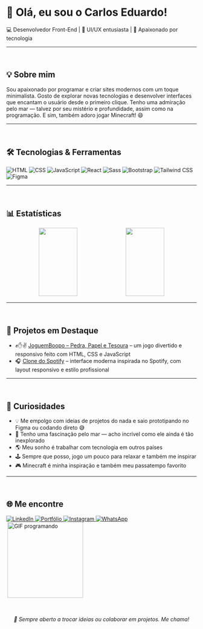 # 👋 Olá, eu sou o Carlos Eduardo!

💻 Desenvolvedor Front-End | 🎨 UI/UX entusiasta | 🚀 Apaixonado por tecnologia

---
<br>

## 💡 Sobre mim
Sou apaixonado por programar e criar sites modernos com um toque minimalista. Gosto de explorar novas tecnologias e desenvolver interfaces que encantam o usuário desde o primeiro clique. Tenho uma admiração pelo mar — talvez por seu mistério e profundidade, assim como na programação. E sim, também adoro jogar Minecraft! 😄

---
<br>

## 🛠️ Tecnologias & Ferramentas  
![HTML](https://img.shields.io/badge/-HTML5-E34F26?style=flat&logo=html5&logoColor=white)
![CSS](https://img.shields.io/badge/-CSS3-1572B6?style=flat&logo=css3&logoColor=white)
![JavaScript](https://img.shields.io/badge/-JavaScript-F7DF1E?style=flat&logo=javascript&logoColor=black)
![React](https://img.shields.io/badge/React-%2320232a?style=flat&logo=react&logoColor=%2361DAFB)
![Sass](https://img.shields.io/badge/Sass-%23CC6699?style=flat&logo=sass&logoColor=white)
![Bootstrap](https://img.shields.io/badge/Bootstrap-%23563D7C?style=flat&logo=bootstrap&logoColor=white)
![Tailwind CSS](https://img.shields.io/badge/Tailwind_CSS-38B2AC?style=flat&logo=tailwind-css&logoColor=white)
![Figma](https://img.shields.io/badge/Figma-F24E1E?style=flat&logo=figma&logoColor=white)

---
<br>

## 📊 Estatísticas
<div align="center">

<img height="180em" width="45%" src="https://github-readme-stats.vercel.app/api?username=Carlos728293&show_icons=true&theme=default" />
<img height="180em" width="45%" src="https://github-readme-stats.vercel.app/api/top-langs/?username=Carlos728293&layout=compact&theme=default" />

</div>

---
<br>

## 🚀 Projetos em Destaque
- ✊✋✌️ [JoguemBoopo – Pedra, Papel e Tesoura](https://jokenpo-jogo.vercel.app/) – um jogo divertido e responsivo feito com HTML, CSS e JavaScript  
- 🎧 [Clone do Spotify](https://github.com/Carlos728293/spotify-clone) – interface moderna inspirada no Spotify, com layout responsivo e estilo profissional

---
<br>

## 📌 Curiosidades
- 💡 Me empolgo com ideias de projetos do nada e saio prototipando no Figma ou codando direto 😅  
- 🌊 Tenho uma fascinação pelo mar — acho incrível como ele ainda é tão inexplorado  
- 🌎 Meu sonho é trabalhar com tecnologia em outros países  
- 🕹️ Sempre que posso, jogo um pouco para relaxar e também me inspirar  
- 🎮 Minecraft é minha inspiração e também meu passatempo favorito

---
<br>

## 🌐 Me encontre
<div style="display: flex; justify-content: space-between; align-items: center; flex-wrap: wrap;">
  <div align="left">
    <a href="https://www.linkedin.com/in/carlos-eduardo-da-silva-5b157334b/" target="_blank">
      <img src="https://img.shields.io/badge/-LinkedIn-0A66C2?style=flat&logo=linkedin&logoColor=white" alt="LinkedIn">
    </a>
    <a href="https://seuportfolio.com" target="_blank">
      <img src="https://img.shields.io/badge/-Portfólio-000?style=flat&logo=firefox&logoColor=white" alt="Portfólio">
    </a>
    <a href="https://instagram.com/seu-usuario" target="_blank">
      <img src="https://img.shields.io/badge/-Instagram-E4405F?style=flat&logo=instagram&logoColor=white" alt="Instagram">
    </a>
    <a href="https://wa.me/5511999999999" target="_blank">
      <img src="https://img.shields.io/badge/-WhatsApp-25D366?style=flat&logo=whatsapp&logoColor=white" alt="WhatsApp">
    </a>
  </div>
  <div>
    <img 
      src="https://media3.giphy.com/media/OLPQ6z2hlHmwFc4Hso/giphy.gif" 
      width="200" 
      alt="GIF programando"
      align="right"
    >
  </div>
</div>

<br>
<br>
<p align="center"><i>💬 Sempre aberto a trocar ideias ou colaborar em projetos. Me chama!</i></p>
